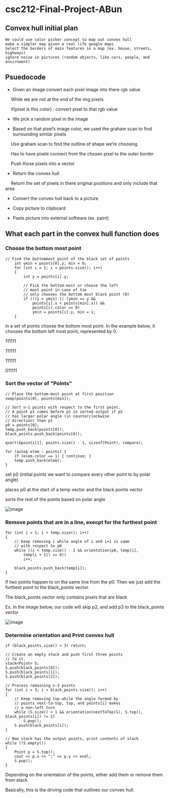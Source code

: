 # csc212-Final-Project-ABun
## Convex hull initial plan
```
We could use color picker concept to map out convex hull
make a simpler map given a real life google maps
Select the borders of main features in a map (ex. house, streets, highways)
ignore noise in pictures (random objects, like cars, people, and envirnment)
```

## Psuedocode

- Given an image convert each pixel image into there rgb value

&emsp; While we are not at the end of the img pixels 

&emsp; if(pixel is this color) : convert pixel to that rgb value 

- We pick a random pixel in the image

- Based on that pixel’s image color, we used the graham scan to find surrounding similar pixels

&emsp; Use graham scan to find the outline of shape we’re choosing

&emsp; Has to have pixels connect from the chosen pixel to the outer border

&emsp; Push those pixels into a vector

- Return the convex hull 

&emsp; Return the set of pixels in there original positions and only include that area

- Convert the convex hull back to a picture

- Copy picture to clipboard

- Paste picture into external software (ex. paint)



## What each part in the convex hull function does

### Choose the bottom most point

```
// Find the bottommost point of the black set of points
	int ymin = points[0].y, min = 0;
	for (int i = 1; i < points.size(); i++)
	{
		int y = points[i].y;

		// Pick the bottom-most or choose the left
		// most point in case of tie
		// only chooses the bottom most black point (0)
		if (((y < ymin) || (ymin == y &&
			points[i].x < points[min].x)) &&
			points[i].color == 0)
			ymin = points[i].y, min = i;
	}
```
in a set of points choose the bottom most point. In the example below, it chooses the bottom left most point, represented by 0.

111111

111111

111111

011111

### Sort the vector of "Points"

```
// Place the bottom-most point at first position
swap(points[0], points[min]);

// Sort n-1 points with respect to the first point.
// A point p1 comes before p2 in sorted output if p2
// has larger polar angle (in counterclockwise
// direction) than p1
p0 = points[0];
temp.push_back(points[0]);
black_points.push_back(points[0]);

qsort(&points[1], points.size() - 1, sizeof(Point), compare);

for (auto& elem : points) {
	if (elem.color == 1) { continue; }
	temp.push_back(elem);
}
```

set p0 (intital points we want to compare every other point to by polar angle)

places p0 at the start of a temp vector and the black points vector

sorts the rest of the points based on polar angle

![image](https://user-images.githubusercontent.com/114605559/203659957-bcc8b650-3b90-41f7-afe0-478c7fff6eb3.png)

### Remove points that are in a line, execpt for the furthest point

```
for (int i = 1; i < temp.size(); i++)
{
	// Keep removing i while angle of i and i+1 is same
	// with respect to p0
	while ((i < temp.size() - 1 && orientation(p0, temp[i],
		temp[i + 1]) == 0))
		i++;

	black_points.push_back(temp[i]);
}
```

If two points happen to on the same line from the p0. Then we just add the furthest point to the black_points vector.

The black_points vector only contains pixels that are black 

Ex. In the image below, our code will skip p2, and add p3 to the black_points vector

![image](https://user-images.githubusercontent.com/114605559/203660490-73927f36-ab4c-4d72-8d5e-b41eb0d431fe.png)


### Determine orientation and Print convex hull

```
if (black_points.size() < 3) return;

// Create an empty stack and push first three points
// to it.
stack<Point> S;
S.push(black_points[0]);
S.push(black_points[1]);
S.push(black_points[2]);

// Process remaining n-3 points
for (int i = 3; i < black_points.size(); i++)
{
	// Keep removing top while the angle formed by
	// points next-to-top, top, and points[i] makes
	// a non-left turn
	while (S.size() > 1 && orientation(nextToTop(S), S.top(), black_points[i]) != 2)
		S.pop();
	S.push(black_points[i]);
}

// Now stack has the output points, print contents of stack
while (!S.empty())
{
	Point p = S.top();
	cout << p.x << ";" << p.y << endl;
	S.pop();
}
```

Depending on the orientation of the points, either add them or remove them from stack

Basically, this is the driving code that outlines our convex hull.

